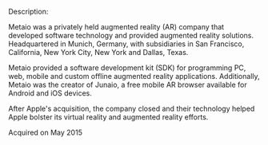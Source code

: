 Description:

Metaio was a privately held augmented reality (AR) company that developed software technology and provided augmented reality solutions. Headquartered in Munich, Germany, with subsidiaries in San Francisco, California, New York City, New York and Dallas, Texas.

Metaio provided a software development kit (SDK) for programming PC, web, mobile and custom offline augmented reality applications. Additionally, Metaio was the creator of Junaio, a free mobile AR browser available for Android and iOS devices.

After Apple's acquisition, the company closed and their technology helped Apple bolster its virtual reality and augmented reality efforts. 

Acquired on May 2015